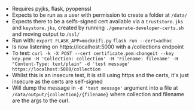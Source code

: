 * Requires pyjks, flask, pyopenssl
* Expects to be run as a user with permission to create a folder at `/data/`
* Expects there to be a selfs-signed cert available via a `truststore.jks` and `keystore.jks`, created by running `./generate-developer-certs.sh` and moving output to `/ssl/`
* Run with:
  `export FLASK_APP=mocknifi.py`
  `flask run --cert=adhoc`
* Is now listening on https://localhost:5000 with a /collections endpoint
* To test:
  `curl -k -X POST --cert certificate.pem:changeit --key key.pem -H 'Collection: collection' -H 'Filename: filename' -H "Content-Type: text/plain" -d 'test message' https://localhost:5000/collection`
* Whilst this is an insecure test, it is still using https and the certs, it's just insecure as the certs are self-signed
* Will dump the message in `-d 'test message'` argument into a file at `/data/output/{collection}/{filename}` where collection and filename are the args to the curl.